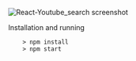 ![React-Youtube_search screenshot](https://dl.dropboxusercontent.com/u/48962979/React-Youtube_search.png)

Installation and running
```
	> npm install
	> npm start
```
